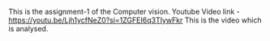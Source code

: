 This is the assignment-1 of the Computer vision.
Youtube Video link - https://youtu.be/Ljh1ycfNeZ0?si=1ZGFEI6q3TIywFkr
This is the video which is analysed.
